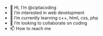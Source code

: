 - 👋 Hi, I’m @ciptacoding
- 👀 I’m interested in web development
- 🌱 I’m currently learning c++, html, css, php
- 💞️ I’m looking to collaborate on coding
- 📫 How to reach me 

<!---
ciptacoding/ciptacoding is a ✨ special ✨ repository because its `README.md` (this file) appears on your GitHub profile.
You can click the Preview link to take a look at your changes.
--->
